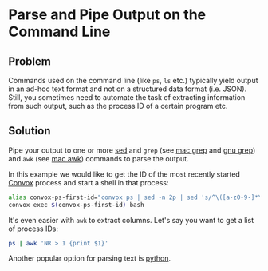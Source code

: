 # Parse and Pipe Output on the Command Line

## Problem

Commands used on the command line (like `ps`, `ls` etc.) typically yield output in an ad-hoc text format and not on a structured data format (i.e. JSON). Still, you sometimes need to automate the task of extracting information from such output, such as the process ID of a certain program etc.

## Solution

Pipe your output to one or more [sed](https://www.gnu.org/software/sed/manual/sed.html) and `grep` (see [mac grep](https://ss64.com/osx/grep.html) and [gnu grep](https://www.gnu.org/software/grep/manual/grep.html)) and `awk` (see [mac awk](https://ss64.com/osx/awk.html)) commands to parse the output.

In this example we would like to get the ID of the most recently started [Convox](https://convox.com) process and start a shell in that process:

```sh
alias convox-ps-first-id="convox ps | sed -n 2p | sed 's/^\([a-z0-9-]*\).*/\1/'"
convox exec $(convox-ps-first-id) bash
```

It's even easier with `awk` to extract columns. Let's say you want to get a list of process IDs:

```sh
ps | awk 'NR > 1 {print $1}'
```

Another popular option for parsing text is [python](write-command-line-scripts-with-python.md).
